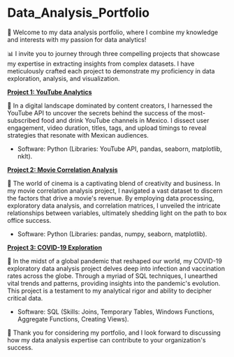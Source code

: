 # Data_Analysis_Portfolio
👋 Welcome to my data analysis portfolio, where I combine my knowledge and interests with my passion for data analytics!

📊 I invite you to journey through three compelling projects that showcase my expertise in extracting insights from complex datasets. I have meticulously crafted each project to demonstrate my proficiency in data exploration, analysis, and visualization.

**[Project 1: YouTube Analytics](https://github.com/almartinezga/Data_Analysis_Portfolio/blob/main/Python_YouTube%20API/Aims%2C%20objectives%20and%20background.md)**

🌮 In a digital landscape dominated by content creators, I harnessed the YouTube API to uncover the secrets behind the success of the most-subscribed food and drink YouTube channels in Mexico. I dissect user engagement, video duration, titles, tags, and upload timings to reveal strategies that resonate with Mexican audiences.
- Software: Python (Libraries: YouTube API, pandas, seaborn, matplotlib, nklt).

**[Project 2: Movie Correlation Analysis]()**

🎥 The world of cinema is a captivating blend of creativity and business. In my movie correlation analysis project, I navigated a vast dataset to discern the factors that drive a movie's revenue. By employing data processing, exploratory data analysis, and correlation matrices, I unveiled the intricate relationships between variables, ultimately shedding light on the path to box office success.
- Software: Python (Libraries: pandas, numpy, seaborn, matplotlib).

**[Project 3: COVID-19 Exploration]()**

🦠 In the midst of a global pandemic that reshaped our world, my COVID-19 exploratory data analysis project delves deep into infection and vaccination rates across the globe. Through a myriad of SQL techniques, I unearthed vital trends and patterns, providing insights into the pandemic's evolution. This project is a testament to my analytical rigor and ability to decipher critical data.
- Software: SQL (Skills: Joins, Temporary Tables, Windows Functions, Aggregate Functions, Creating Views).

👋 Thank you for considering my portfolio, and I look forward to discussing how my data analysis expertise can contribute to your organization's success.
